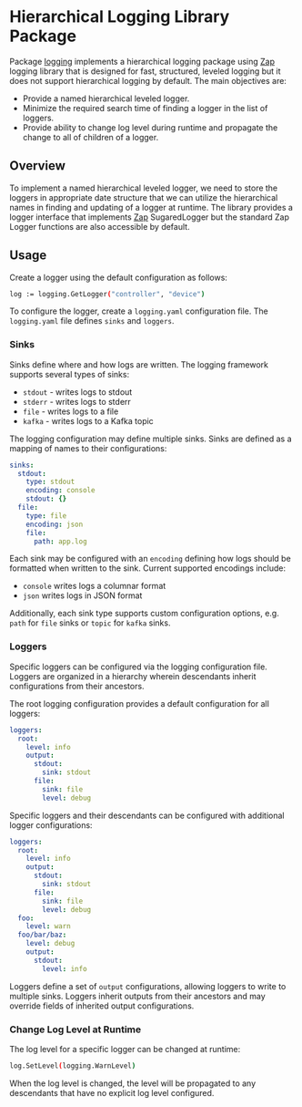 <!--
SPDX-FileCopyrightText: 2020-present Open Networking Foundation <info@opennetworking.org>
SPDX-License-Identifier: Apache-2.0
-->

# Hierarchical Logging Library Package 
Package [logging] implements a hierarchical logging package using [Zap] logging library
that is designed for fast, structured, leveled logging but it does not support 
hierarchical logging by default. The main objectives are:

- Provide a named hierarchical leveled logger.
- Minimize the required search time of finding a logger in the list of loggers.
- Provide ability to change log level during runtime and propagate the change to all of children of a logger. 

## Overview

To implement a named hierarchical leveled logger, we need to store 
the loggers in appropriate date structure that we can utilize the 
hierarchical names in finding and updating of a logger at runtime. The library provides a logger
interface that implements [Zap] SugaredLogger but the standard Zap Logger functions are also accessible by default. 

## Usage

Create a logger using the default configuration as follows: 
   
```bash
log := logging.GetLogger("controller", "device")
``` 

To configure the logger, create a `logging.yaml` configuration file. The `logging.yaml` file defines `sinks` and `loggers`.

### Sinks

Sinks define where and how logs are written. The logging framework supports several types of sinks:

* `stdout` - writes logs to stdout
* `stderr` - writes logs to stderr
* `file` - writes logs to a file
* `kafka` - writes logs to a Kafka topic

The logging configuration may define multiple sinks. Sinks are defined as a mapping of names to their configurations:

```yaml
sinks:
  stdout:
    type: stdout
    encoding: console
    stdout: {}
  file:
    type: file
    encoding: json
    file:
      path: app.log
```

Each sink may be configured with an `encoding` defining how logs should be formatted when written to the sink. Current
supported encodings include:

* `console` writes logs a columnar format
* `json` writes logs in JSON format

Additionally, each sink type supports custom configuration options, e.g. `path` for `file` sinks or `topic` for `kafka` sinks.

### Loggers

Specific loggers can be configured via the logging configuration file. Loggers are organized in a hierarchy wherein descendants
inherit configurations from their ancestors.

The root logging configuration provides a default configuration for all loggers:

```yaml
loggers:
  root:
    level: info
    output:
      stdout:
        sink: stdout
      file:
        sink: file
        level: debug
```

Specific loggers and their descendants can be configured with additional logger configurations:

```yaml
loggers:
  root:
    level: info
    output:
      stdout:
        sink: stdout
      file:
        sink: file
        level: debug
  foo:
    level: warn
  foo/bar/baz:
    level: debug
    output:
      stdout:
        level: info
```

Loggers define a set of `output` configurations, allowing loggers to write to multiple sinks. Loggers inherit outputs 
from their ancestors and may override fields of inherited output configurations.

### Change Log Level at Runtime

The log level for a specific logger can be changed at runtime:

```bash
log.SetLevel(logging.WarnLevel)
```

When the log level is changed, the level will be propagated to any descendants that have no explicit log level configured.

[logging]: https://github.com/wangxn2015/onos-lib-go/tree/master/pkg/logging
[Zap]: https://godoc.org/go.uber.org/zap
[Adaptive Radix Tree]: https://github.com/plar/go-adaptive-radix-tree